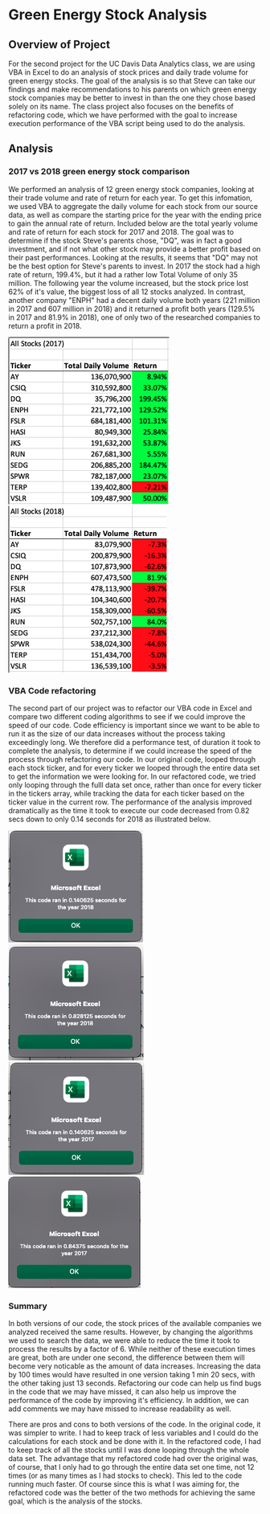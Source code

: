 # Green Energy Stock Analysis
## Overview of Project

For the second project for the UC Davis Data Analytics class, we are using VBA in Excel to do an analysis of stock prices and daily trade volume for green energy stocks.  The goal of the analysis is so that Steve can take our findings and make recommendations to his parents on which green energy stock companies may be better  to invest in than the one they chose based solely on its name.  The class project also focuses on the benefits of refactoring code, which we have performed with the goal  to increase execution performance of the VBA script being used to do the analysis.

## Analysis 

### 2017 vs 2018 green energy stock comparison
 We performed an analysis of 12 green energy stock companies, looking at their trade volume and rate of return for each year.  To get this infomation, we used VBA to aggregate the daily volume for each stock from our source data, as well as compare the starting price for the year with the ending price to gain the annual rate of return.  Included below are the total yearly volume and rate of return for each stock for 2017 and 2018.  The goal was to determine if the stock Steve's parents chose, "DQ", was in fact a good investment, and if not what other stock may provide a better profit based on their past performances.  Looking at the results, it seems that "DQ" may not be the best option for Steve's parents to invest.  In 2017 the stock had a high rate of return, 199.4%, but it had a rather low Total Volume of only 35 million.  The following year the volume increased, but the stock price lost 62% of it's value, the biggest loss of all 12 stocks analyzed.  In contrast, another company "ENPH" had a decent daily volume both years (221 million in 2017 and 607 million in 2018) and it returned a profit both years (129.5% in 2017 and 81.9% in 2018), one of only two of the researched companies to return a profit in 2018.  


![2017 Stock Analysis](Resources/2017_stock_analysis.png) 
![2018 Stock Analysis](Resources/2018_stock_analysis.png) 

### VBA Code refactoring
 The second part of our project was to refactor our VBA code in Excel and compare two different coding algorithms to see if we could improve the speed of our code.  Code efficiency is important since we want to be able to run it as the size of our data increases without the process taking exceedingly long.  We therefore did a performance test, of duration it took to complete the analysis, to determine if we could increase the speed of the process through refactoring our code.  In our original code, looped through each stock ticker, and for every ticker we looped through the entire data set to get the information we were looking for.  In our refactored code, we tried only looping through the fulll data set once, rather than once for every ticker in the tickers array, while tracking the data for each ticker based on the ticker value in the current row.  The performance of the analysis improved dramatically as the time it took to execute our code decreased from 0.82 secs down to only 0.14 seconds for 2018 as illustrated below.  


![Code time for 2018](Resources/VBA_Challenge_2018.png) 
![Original Code time for 2018](Resources/VBA_Challenge_2018_original.png) 
![Code time for 2018](Resources/VBA_Challenge_2017.png) 
![Original Code time for 2018](Resources/VBA_Challenge_2017_original.png) 

### Summary
In both versions of our code, the stock prices of the available companies we analyzed received the same results.  However, by changing the algorithms we used to search the data, we were able to reduce the time it took to process the results by a factor of 6.  While neither of these execution times are great, both are under one second, the difference between them will become very noticable as the amount of data increases. Increasing the data by 100 times would have resulted in one version taking 1 min 20 secs, with the other taking just 13 seconds.  Refactoring our code can help us find bugs in the code that we may have missed, it can also help us improve the performance of the code by improving it's efficiency.  In addition, we can add comments we may have missed to increase readability as well.  

There are pros and cons to both versions of the code.  In the original code, it was simpler to write.  I had to keep track of less variables and I could do the calculations for each stock and be done with it.  In the refactored code, I had to keep track of all the stocks until I was done looping through the whole data set.  The advantage that my refactored code had over the original was, of course, that I only had to go through the entire data set one time, not 12 times (or as many times as I had stocks to check).  This led to the code running much faster.  Of course since this is what I was aiming for, the refactored code was the better of the two methods for achieving the same goal, which is the analysis of the stocks.


